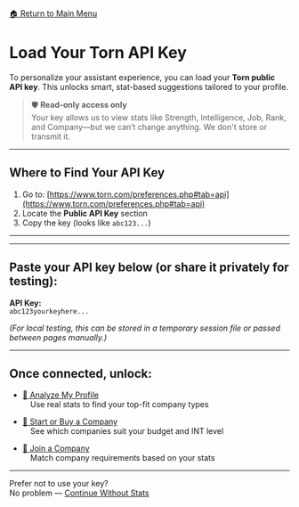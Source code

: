 [🏠 Return to Main Menu](main_menu.md)

# Load Your Torn API Key

To personalize your assistant experience, you can load your **Torn public API key**. This unlocks smart, stat-based suggestions tailored to your profile.

> 🛡️ **Read-only access only**  
> Your key allows us to view stats like Strength, Intelligence, Job, Rank, and Company—but we can’t change anything. We don't store or transmit it.

---

## Where to Find Your API Key

1. Go to: [https://www.torn.com/preferences.php#tab=api](https://www.torn.com/preferences.php#tab=api)  
2. Locate the **Public API Key** section  
3. Copy the key (looks like `abc123...`)

---

---

## Paste your API key below (or share it privately for testing):

**API Key:**  
`abc123yourkeyhere...`


_(For local testing, this can be stored in a temporary session file or passed between pages manually.)_

---

## Once connected, unlock:

- [🧬 Analyze My Profile](profile_analysis.md)  
 Use real stats to find your top-fit company types

- [🚀 Start or Buy a Company](start_or_buy.md)  
 See which companies suit your budget and INT level

- [📨 Join a Company](join_company.md)  
 Match company requirements based on your stats

---

Prefer not to use your key?  
No problem — [Continue Without Stats](main_menu.md)


